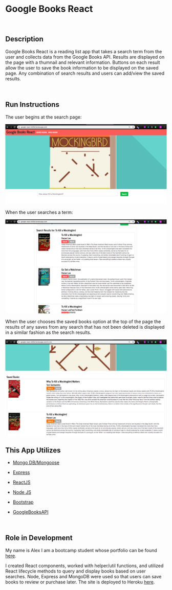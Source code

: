 # Google Books React

<br>

## Description

Google Books React is a reading list app that takes a search term from the user and collects data from the Google Books API. Results are displayed on the page with a thumnail and relevant information. Buttons on each result allow the user to save the book information to be displayed on the saved page. Any combination of search results and users can add/view the saved results.

<br>

## Run Instructions

The user begins at the search page:

![SearchPage](client/public/img/SearchPage.png)

When the user searches a term:

![SearchResults](client/public/img/SearchResults.png)

When the user chooses the saved books option at the top of the page the results of any saves from any search that has not been deleted is displayed in a similar fashion as the search results.

![SavedResults](client/public/img/SavedResults.png)

## This App Utilizes

- [Mongo DB/Mongoose](https://www.npmjs.com/package/mongoose)

- [Express](https://www.npmjs.com/package/express)

- [ReactJS](https://reactjs.org/)

- [Node JS](https://nodejs.org/en/)

- [Bootstrap](https://getbootstrap.com/)

- [GoogleBooksAPI](https://developers.google.com/books/)

<br>

## Role in Development

My name is Alex I am a bootcamp student whose portfolio can be found
[here](https://alexsamalot19.github.io/Samalot-Alexander-Portfolio/).

I created React components, worked with helper/util functions, and utilized React lifecycle methods to query and display books based on user searches. Node, Express and MongoDB were used so that users can save books to review or purchase later. The site is deployed to Heroku [here](https://google-react-b00k.herokuapp.com/).
